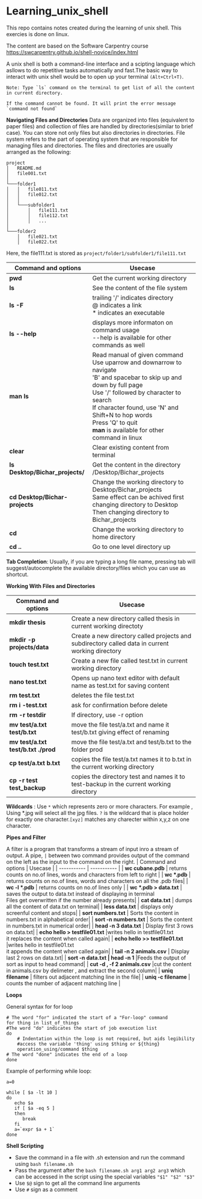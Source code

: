 # Learning_unix_shell
This repo contains notes created during the learning of unix shell. This exercies is done on linux. 

The content are based on the Software Carpentry course https://swcarpentry.github.io/shell-novice/index.html

A unix shell is both a command-line interface and a scipting language which asllows to do repetitive tasks automatically and fast.The basic way to interact with unix shell would be to open up your terminal `(Alt+Ctrl+T)`. 


```
Note: Type `ls` command on the terminal to get list of all the content in current directory.
```

```
If the command cannot be found. It will print the error message `command not found` 
```

**Navigating Files and Directories** 
Data are organized into files (equivalent to paper files) and collection of files are handled by directories(similar to brief case). You can store not only files but also directories in directories. 
File system refers to the part of operating system that are responsible for managing files and directories. The files and directories are usually arranged as the following: 
```
project
│   README.md
│   file001.txt    
│
└───folder1
│   │   file011.txt
│   │   file012.txt
│   │
│   └───subfolder1
│       │   file111.txt
│       │   file112.txt
│       │   ...
│   
└───folder2
    │   file021.txt
    │   file022.txt
```
Here, the file111.txt is stored as `project/folder1/subfolder1/file111.txt`


| Command and options     | Usecase |
| ----------- | ----------- |
| **pwd**   | Get the current working directory      |
| **ls**   | See the content of the file system     |
| **ls -F**   | trailing '/' indicates directory <br /> @ indicates a link <br /> * indicates an executable      |
| **ls --help**   | displays more informaton on command usage <br /> --help is available for other commands as well     |
| **man ls**   | Read manual of given command <br /> Use uparrow and downarrow to navigate <br /> 'B' and spacebar to skip up and down by full page <br /> Use '/' followed by character to search <br/> If character found, use 'N' and Shift+N to hop words<br/>Press 'Q' to quit <br />**man** is available for other command in linux      |
| **clear**   | Clear existing content from terminal    |
| **ls Desktop/Bichar_projects/**   | Get the content in the directory /Desktop/Bichar_projects      |
| **cd Desktop/Bichar-projects**   | Change the working directory to Desktop/Bichar_projects  <br/> Same effect can be achived first changing directory to Desktop <br/> Then changing directory to Bichar_projects   |
| **cd**   | Change the working directory to home directory      |
| **cd ..**   | Go to one level directory up    |

**Tab Completion**: Usually, if you are typing a long file name, pressing tab will suggest/autocomplete the available directory/files which you can use as shortcut.

**Working With Files and Directories**

| Command and options     | Usecase |
| ----------- | ----------- |
| **mkdir thesis**   | Create a new directory called thesis in current working directoty     |
| **mkdir -p projects/data**   | Create a new directory called projects and subdirectory called data in current working directory     |
| **touch test.txt**   | Create a new file called test.txt in current working directory     |
| **nano test.txt**   | Opens up nano text editor with default name as test.txt for saving content      |
| **rm test.txt**   | deletes the file test.txt      |
| **rm i -test.txt**   | ask for confirmation before delete     |
| **rm -r testdir**   | If directory, use -r option      |
| **mv test/a.txt test/b.txt**   | move the file test/a.txt and name it test/b.txt giving effect of renaming   |
| **mv test/a.txt test/b.txt ./prod**   | move the file test/a.txt and  test/b.txt to the folder prod   |
| **cp test/a.txt b.txt**   | copies the file test/a.txt names it to b.txt in the current working directory  |
| **cp -r test test_backup**   | copies the directory test and names it to test-backup in the current working directory  |
**Wildcards** : Use `*` which represents zero or more characters. For example , Using *.jpg will select all the jpg files. `?` is the wildcard that is place holder for exactly one character.`[xyz]` matches any charecter within x,y,z on one character.


**Pipes and Filter**

A filter is a program that transforms a stream of input inro a stream of output. A pipe, `|` between two command provides output of the command on the left as the input to the command on the right.
| Command and options     | Usecase |
| ----------- | ----------- |
| **wc cubane.pdb**   | returns counts on no.of lines, words and characters from left to right |
| **wc \*.pdb**   | returns counts on no.of lines, words and characters on all the .pdb files|
| **wc -l \*.pdb**   | returns counts on no.of lines only |
| **wc \*.pdb > data.txt**   | saves the output to data.txt instead of displaying in terminal <br />  Files get overwritten if the number already presents|
| **cat data.txt**   | dumps all the content of data.txt on terminal|
| **less data.txt**   | displays only screenful content and stops|
| **sort numbers.txt**   | Sorts the content in numbers.txt in alphabetical order|
| **sort -n numbers.txt**   | Sorts the content in numbers.txt in numerical order|
| **head -n 3 data.txt**   | Display first 3 rows on data.txt|
| **echo hello > testfile01.txt**   |writes hello in testfile01.txt <br/> it replaces the content when called again|
| **echo hello >> testfile01.txt**   |writes hello in testfile01.txt <br/> it appends the content when called again|
| **tail -n 2 animals.csv**   | Display last  2 rows on data.txt|
| **sort -n data.txt \| head -n 1**   |Feeds the output of sort as input to head command|
| **cut -d , -f 2 animals.csv**   |cut the content in animals.csv by delimeter , and extract the second column|
| **uniq filename**   | filters out adjacent matching line in the file|
| **uniq -c filename**   | counts the number of adjacent matching line |

**Loops**

General syntax for for loop
```
# The word "for" indicated the start of a "For-loop" command
for thing in list_of_things 
#The word "do" indicates the start of job execution list
do 
    # Indentation within the loop is not required, but aids legibility
    #access the variable 'thing' using $thing or ${thing}
    operation_using/command $thing 
# The word "done" indicates the end of a loop
done  
```

Example of performing while loop: 
```
a=0

while [ $a -lt 10 ]
do
   echo $a
   if [ $a -eq 5 ]
   then
      break
   fi
   a=`expr $a + 1`
done
```

**Shell Scripting**

- Save the command in a file with .sh extension and run the command using `bash filename.sh`
- Pass the argument after the `bash filename.sh arg1 arg2 arg3` which can be accessed in the script using the special variables `"$1" "$2" "$3"`    
- Use `$@` sign to get all the command line arguments
- Use `#` sign as a comment 